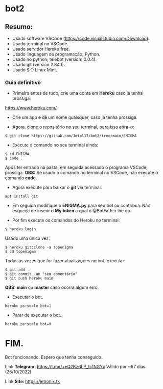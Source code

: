 # bot2

## Resumo:

- Usado software VSCode (https://code.visualstudio.com/Download).
- Usado terminal no VSCode.
- Usado servidor Heroku free.
- Usado linguagem de programação; Python.
- Usado no python; telebot (version: 0.0.4).
- Usado git (version 2.34.1).
- Usado S.O Linux Mint.

### Guia definitivo

- Primeiro antes de tudo, crie uma conta em **Heroku** caso já tenha prossiga:

https://www.heroku.com/

- Crie um app e dê um nome quaisquer, caso já tenha prossiga.

- Agora, clone o repositório no seu terminal, para isso abra-o:

```
$ git clone https://github.com/Jeiel17/bot2/tree/main/ENIGMA
```

- Execute o comando no seu terminal ainda:

```
$ cd ENIGMA
$ code .
```

Após ter entrado na pasta, em seguida acessado o programa VSCode, prossiga. **OBS:** Se usado o comando no terminal no VSCode, não execute o comando __code__.

- Agora execute para baixar o __git__ via terminal:

```
apt install git
```

- Em seguida modifique o __ENIGMA.py__ para seu bot ou contribua. Não esqueça de inserir o __My token__ a qual o @BotFather lhe dá.

- Por fim execute os comandos do Heroku no terminal:

```
$ heroku login
```

Usado uma única vez:

```
$ heroku git:clone -a topenigma 
$ cd topenigma
```

Todas as vezes que for fazer atualizações no bot, executar:

```
$ git add .
$ git commit -am "seu comentário"
$ git push heroku main
```

**OBS:** __main__ ou __master__ caso ocorra algum erro.

- Executar o bot.

```
heroku ps:scale bot=1
```

- Parar de executar o bot.

```
heroku ps:scale bot=0
```

# FIM.

Bot funcionando. Espero que tenha conseguido. 


Link **Telegram:** https://t.me/+eQ2Kz6LP_tc1NGYx Válido por ~67 dias (25/10/2022)

Link **Site:** https://jetronix.tk
